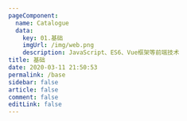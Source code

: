 ```yaml
---
pageComponent:
  name: Catalogue
  data:
    key: 01.基础
    imgUrl: /img/web.png
    description: JavaScript、ES6、Vue框架等前端技术
title: 基础
date: 2020-03-11 21:50:53
permalink: /base
sidebar: false
article: false
comment: false
editLink: false
---
```

